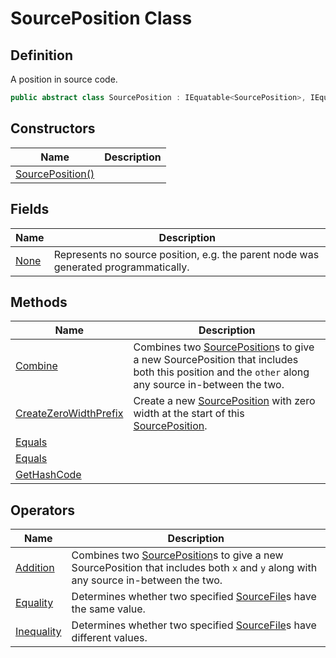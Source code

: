 # SourcePosition Class
## Definition

A position in source code.

```c#
public abstract class SourcePosition : IEquatable<SourcePosition>, IEqualityOperators<SourcePosition, SourcePosition, Boolean>
```

## Constructors

| Name | Description |
| ---- | ----------- |
| [SourcePosition()](MrKWatkins.Ast.Position.SourcePosition.-ctor.md) |  |

## Fields

| Name | Description |
| ---- | ----------- |
| [None](MrKWatkins.Ast.Position.SourcePosition.None.md) | Represents no source position, e.g. the parent node was generated programmatically. |

## Methods

| Name | Description |
| ---- | ----------- |
| [Combine](MrKWatkins.Ast.Position.SourcePosition.Combine.md) | Combines two [SourcePosition](MrKWatkins.Ast.Position.SourcePosition.md)s to give a new SourcePosition that includes both this position and the `other` along any source in-between the two. |
| [CreateZeroWidthPrefix](MrKWatkins.Ast.Position.SourcePosition.CreateZeroWidthPrefix.md) | Create a new [SourcePosition](MrKWatkins.Ast.Position.SourcePosition.md) with zero width at the start of this [SourcePosition](MrKWatkins.Ast.Position.SourcePosition.md). |
| [Equals](MrKWatkins.Ast.Position.SourcePosition.Equals.md#mrkwatkins-ast-position-sourceposition-equals(mrkwatkins-ast-position-sourceposition)) |  |
| [Equals](MrKWatkins.Ast.Position.SourcePosition.Equals.md#mrkwatkins-ast-position-sourceposition-equals(system-object)) |  |
| [GetHashCode](MrKWatkins.Ast.Position.SourcePosition.GetHashCode.md) |  |

## Operators

| Name | Description |
| ---- | ----------- |
| [Addition](MrKWatkins.Ast.Position.SourcePosition.op_Addition.md) | Combines two [SourcePosition](MrKWatkins.Ast.Position.SourcePosition.md)s to give a new SourcePosition that includes both `x` and `y` along with any source in-between the two. |
| [Equality](MrKWatkins.Ast.Position.SourcePosition.op_Equality.md) | Determines whether two specified [SourceFile](MrKWatkins.Ast.Position.SourceFile.md)s have the same value. |
| [Inequality](MrKWatkins.Ast.Position.SourcePosition.op_Inequality.md) | Determines whether two specified [SourceFile](MrKWatkins.Ast.Position.SourceFile.md)s have different values. |

